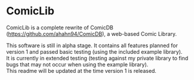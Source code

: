 # ComicLib
ComicLib is a complete rewrite of ComicDB (https://github.com/ahahn94/ComicDB), a web-based Comic Library.

This software is still in alpha stage. It contains all features planned for version 1 and passed basic testing (using the included example library).  
It is currently in extended testing (testing against my private library to find bugs that may not occur when using the example library).  
This readme will be updated at the time version 1 is released.
